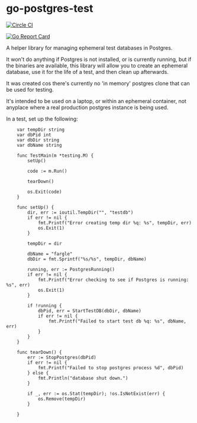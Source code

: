 # go-postgres-test
[![Circle CI](https://circleci.com/gh/stitchfix/go-postgres-testdb.svg?style=shield)](https://circleci.com/gh/stitchfix/go-postgres-testdb)

[![Go Report Card](https://goreportcard.com/badge/github.com/stitchfix/go-postgres-testdb)](https://goreportcard.com/report/github.com/stitchfix/go-postgres-testdb)

A helper library for managing ephemeral test databases in Postgres.

It won't do anything if Postgres is not installed, or is currently running, but if the binaries are available, this library will allow you to create an ephemeral database, use it for the life of a test, and then clean up afterwards.

It was created cos there's currently no 'in memory' postgres clone that can be used for testing.

It's intended to be used on a laptop, or within an ephemeral container, not anyplace where a real production postgres instance is being used.


In a test, set up the following:

        var tempDir string
        var dbPid int
        var dbDir string
        var dbName string

        func TestMain(m *testing.M) {
            setUp()

            code := m.Run()

            tearDown()

            os.Exit(code)
        }

        func setUp() {
            dir, err := ioutil.TempDir("", "testdb")
            if err != nil {
                fmt.Printf("Error creating temp dir %q: %s", tempDir, err)
                os.Exit(1)
            }

            tempDir = dir

            dbName = "fargle"
            dbDir = fmt.Sprintf("%s/%s", tempDir, dbName)

            running, err := PostgresRunning()
            if err != nil {
                fmt.Printf("Error checking to see if Postgres is running: %s", err)
                os.Exit(1)
            }

            if !running {
                dbPid, err = StartTestDB(dbDir, dbName)
                if err != nil {
                    fmt.Printf("Failed to start test db %q: %s", dbName, err)
                }
            }
        }

        func tearDown() {
            err := StopPostgres(dbPid)
            if err != nil {
                fmt.Printf("Failed to stop postgres process %d", dbPid)
            } else {
                fmt.Println("database shut down.")
            }

            if _, err := os.Stat(tempDir); !os.IsNotExist(err) {
                os.Remove(tempDir)
            }

        }
